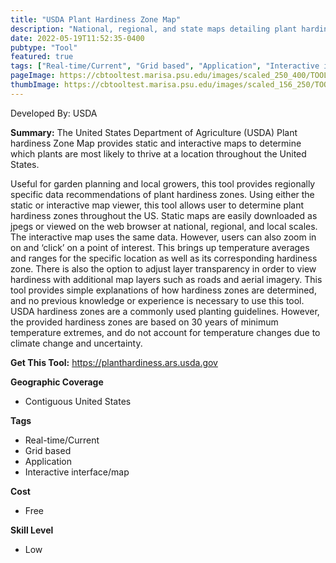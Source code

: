 ```yaml
---
title: "USDA Plant Hardiness Zone Map"
description: "National, regional, and state maps detailing plant hardiness zones"
date: 2022-05-19T11:52:35-0400
pubtype: "Tool"
featured: true
tags: ["Real-time/Current", "Grid based", "Application", "Interactive interface/map"]
pageImage: https://cbtooltest.marisa.psu.edu/images/scaled_250_400/TOOLID_36.0_ScreenCapture-1.png
thumbImage: https://cbtooltest.marisa.psu.edu/images/scaled_156_250/TOOLID_36.0_ScreenCapture-1.png
---
```

Developed By: USDA

**Summary:** The United States Department of Agriculture (USDA) Plant hardiness Zone Map provides static and interactive maps to determine which plants are most likely to thrive at a location throughout the United States. 

Useful for garden planning and local growers, this tool provides regionally specific data recommendations of plant hardiness zones. Using either the static or interactive map viewer, this tool allows user to determine plant hardiness zones throughout the US. Static maps are easily downloaded as jpegs or viewed on the web browser at national, regional, and local scales. The interactive map uses the same data. However, users can also zoom in on and ‘click’ on a point of interest. This brings up temperature averages and ranges for the specific location as well as its corresponding hardiness zone. There is also the option to adjust layer transparency in order to view hardiness with additional map layers such as roads and aerial imagery. This tool provides simple explanations of how hardiness zones are determined, and no previous knowledge or experience is necessary to use this tool. USDA hardiness zones are a commonly used planting guidelines. However, the provided hardiness zones are based on 30 years of minimum temperature extremes, and do not account for temperature changes due to climate change and uncertainty. 


__**Get This Tool:**__ https://planthardiness.ars.usda.gov

__**Geographic Coverage**__
- Contiguous United States

__**Tags**__
-  Real-time/Current
-  Grid based
-  Application
-  Interactive interface/map

__**Cost**__
- Free

__**Skill Level**__
- Low
